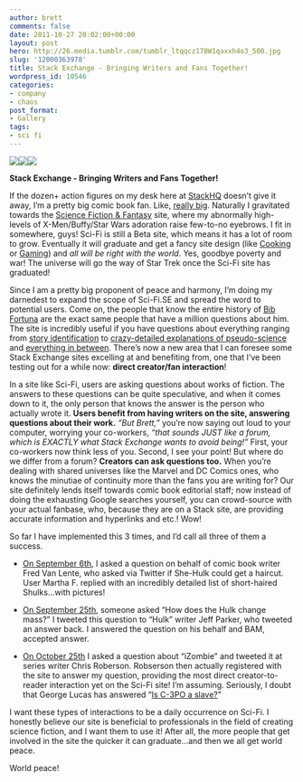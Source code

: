 ```yaml
---
author: brett
comments: false
date: 2011-10-27 20:02:00+00:00
layout: post
hero: http://26.media.tumblr.com/tumblr_ltqqcz178W1qaxxh4o3_500.jpg
slug: '12000363978'
title: Stack Exchange - Bringing Writers and Fans Together!
wordpress_id: 10546
categories:
- company
- chaos
post_format:
- Gallery
tags:
- sci fi
---
```


![](http://26.media.tumblr.com/tumblr_ltqqcz178W1qaxxh4o1_500.jpg)![](http://29.media.tumblr.com/tumblr_ltqqcz178W1qaxxh4o2_500.jpg)![](http://26.media.tumblr.com/tumblr_ltqqcz178W1qaxxh4o3_500.jpg)


**Stack Exchange - Bringing Writers and Fans Together!**

If the dozen+ action figures on my desk here at [StackHQ](http://twitter.com/#!/stackhq) doesn’t give it away, I’m a pretty big comic book fan. Like, [really big](http://digsyiscomics.tumblr.com/). Naturally I gravitated towards the [Science Fiction & Fantasy](http://scifi.stackexchange.com/) site, where my abnormally high-levels of X-Men/Buffy/Star Wars adoration raise few-to-no eyebrows. I fit in somewhere, guys! Sci-Fi is still a Beta site, which means it has a lot of room to grow. Eventually it will graduate and get a fancy site design (like [Cooking](http://cooking.stackexchange.com/) or [Gaming](http://gaming.stackexchange.com/)) and _all will be right with the world_. Yes, goodbye poverty and war! The universe will go the way of Star Trek once the Sci-Fi site has graduated!

Since I am a pretty big proponent of peace and harmony, I’m doing my darnedest to expand the scope of Sci-Fi.SE and spread the word to potential users. Come on, the people that know the entire history of [Bib Fortuna](http://starwars.wikia.com/wiki/Bib_fortuna) are the exact same people that have a million questions about him. The site is incredibly useful if you have questions about everything ranging from [story identification](http://scifi.stackexchange.com/questions/tagged/story-identification) to [crazy-detailed explanations of pseudo-science](http://scifi.stackexchange.com/questions/5306/how-can-people-teleport-through-forcefields-in-star-trek) and [everything in between](http://scifi.stackexchange.com/questions/5394/how-does-superman-shave). There’s now a new area that I can foresee some Stack Exchange sites excelling at and benefiting from, one that I’ve been testing out for a while now: **direct creator/fan interaction**!

In a site like Sci-Fi, users are asking questions about works of fiction. The answers to these questions can be quite speculative, and when it comes down to it, the only person that knows the answer is the person who actually wrote it. **Users benefit from having writers on the site, answering questions about their work.** _“But Brett,”_ you’re now saying out loud to your computer, worrying your co-workers, _“that sounds JUST like a forum, which is EXACTLY what Stack Exchange wants to avoid being!”_ First, your co-workers now think less of you. Second, I see your point! But where do we differ from a forum? **Creators can ask questions too.** When you’re dealing with shared universes like the Marvel and DC Comics ones, who knows the minutiae of continuity more than the fans you are writing for? Our site definitely lends itself towards comic book editorial staff; now instead of doing the exhausting Google searches yourself, you can crowd-source with your actual fanbase, who, because they are on a Stack site, are providing accurate information and hyperlinks and etc.! Wow!

So far I have implemented this 3 times, and I’d call all three of them a success.



	
  * [On September 6th](http://scifi.stackexchange.com/questions/5393/can-she-hulks-hair-be-cut), I asked a question on behalf of comic book writer Fred Van Lente, who asked via Twitter if She-Hulk could get a haircut. User Martha F. replied with an incredibly detailed list of short-haired Shulks…with pictures!

	
  * [On September 25th](http://scifi.stackexchange.com/questions/5814/how-does-the-incredible-hulk-change-mass), someone asked “How does the Hulk change mass?” I tweeted this question to “Hulk” writer Jeff Parker, who tweeted an answer back. I answered the question on his behalf and BAM, accepted answer.

	
  * [On October 25th](http://scifi.stackexchange.com/questions/6429/has-the-over-and-undersoul-theory-been-used-to-explain-monsters-before) I asked a question about “iZombie” and tweeted it at series writer Chris Roberson. Robserson then actually registered with the site to answer my question, providing the most direct creator-to-reader interaction yet on the Sci-Fi site! I’m assuming. Seriously, I doubt that George Lucas has answered “[Is C-3PO a slave?](http://scifi.stackexchange.com/questions/3926/is-c3po-a-slave)”


I want these types of interactions to be a daily occurrence on Sci-Fi. I honestly believe our site is beneficial to professionals in the field of creating science fiction, and I want them to use it! After all, the more people that get involved in the site the quicker it can graduate…and then we all get world peace.

World peace!


